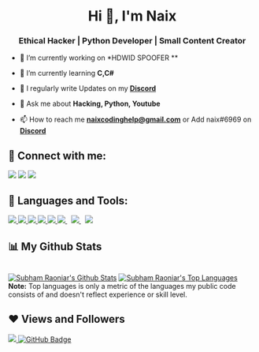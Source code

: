 <h1 align="center">Hi 👋, I'm Naix</h1>


<h3 align="center">Ethical Hacker | Python Developer | Small Content Creator</h3>

- 🔭 I’m currently working on *HDWID SPOOFER **

- 🌱 I’m currently learning **C,C#**

- 📝 I regularly write Updates on my **[Discord]()**

- 💬 Ask me about **Hacking, Python, Youtube**

- 📫 How to reach me **naixcodinghelp@gmail.com** or Add naix#6969 on **[Discord]()**

##  📝 Connect with me:
<p align="left">


<a href = "https://twitter.com/Naix40583862"><img src="https://img.icons8.com/fluent/48/000000/twitter.png"/></a>
<a href = "https://www.instagram.com/Twitchnaix/"><img src="https://img.icons8.com/fluent/48/000000/instagram-new.png"/></a>
<a href = "https://www.youtube.com/channel/UCT6XZkFfiJXEPDajppF9mLw"><img src="https://img.icons8.com/color/48/000000/youtube-play.png"/></a>

## 🚀 Languages and Tools:

<p align="left"> 
    <a href="https://www.java.com" target="_blank"> <img src="https://img.icons8.com/color/48/000000/java-coffee-cup-logo.png"/> </a>
    <a href="https://developer.mozilla.org/en-US/docs/Web/JavaScript" target="_blank"> <img src="https://img.icons8.com/color/48/000000/javascript.png"/> </a> 
    <a href="https://www.w3.org/html/" target="_blank"> <img src="https://img.icons8.com/color/48/000000/html-5.png"/> </a> 
    <a href="https://www.w3schools.com/css/" target="_blank"> <img src="https://img.icons8.com/color/48/000000/css3.png"/> </a> 
    <a href="https://www.python.org" target="_blank"> <img src="https://img.icons8.com/color/48/000000/python.png"/> </a> 
    <a style="padding-right:8px;" href="https://nodejs.org" target="_blank"> <img src="https://img.icons8.com/color/48/000000/nodejs.png"/> </a> 
    <a style="padding-right:8px;" href="https://www.mysql.com/" target="_blank"> <img src="https://img.icons8.com/fluent/50/000000/mysql-logo.png"/> </a> 
    <a href="https://git-scm.com/" target="_blank"> <img src="https://img.icons8.com/color/48/000000/git.png"/> </a>  

## 📊 My Github Stats

  <br/>
    <a href="https://github.com/NaixYZ/github-readme-stats"><img alt="Subham Raoniar's Github Stats" src="https://github-readme-stats.vercel.app/api?username=NaixYZ&show_icons=true&count_private=true&theme=react&hide_border=true&bg_color=0D1117" /></a>
  <a href="https://github.com/NaixYZ/github-readme-stats"><img alt="Subham Raoniar's Top Languages" src="https://github-readme-stats.vercel.app/api/top-langs/?username=NaixYZ&langs_count=8&count_private=true&layout=compact&theme=react&hide_border=true&bg_color=0D1117" /></a>
  <br/>
  <b>Note:</b> Top languages is only a metric of the languages my public code consists of and doesn't reflect experience or skill level.



## ❤ Views and Followers
<a href="https://github.com/Meghna-DAS/github-profile-views-counter">
    <img src="https://komarev.com/ghpvc/?username=NaixYZ">
</a>
<a href="https://github.com/NaixYZ?tab=followers"><img src="https://img.shields.io/github/followers/NaixYZ?label=Followers&style=social" alt="GitHub Badge"></a>

